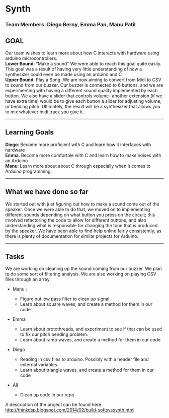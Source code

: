 # Synth
### Team Members: Diego Berny, Emma Pan, Manu Patil

## GOAL
Our team wishes to learn more about how C interacts with hardware using arduino microcontrollers. <br>
**Lower Bound**: “Make a sound” We were able to reach this goal quite easily. This goal was a result of having very little understanding of how a synthesizer could even be made using an arduino and C
 <br>
**Upper Bound**: Play a Song. We are now aiming to convert from Midi to CSV to sound from our buzzer. Our buzzer is connected to 6 buttons, and we are experimenting with having a different sound quality implemented by each button. We also have a slider that controls volume- another extension (if we have extra time) would be to give each button a slider for adjusting volume, or bending pitch. Ultimately, the result will be a synthesizer that allows you to mix whatever midi track you give it.  <br>

___

## Learning Goals
**Diego**: Become more proficient with C and learn how it interfaces with hardware <br>
**Emma**: Become more comfortale with C and learn how to make noises with an Arduino <br>
**Manu**: Learn more about about C through especially when it comes to Arduino programming. <br>

___

## What we have done so far
We started out with just figuring out how to make a sound come out of the speaker. Once we were able to do that, we moved on to implementing different sounds depending on what button you press on the circuit; this involved refactoring the code to allow for different buttons, and also understanding what is responsible for changing the tone that is produced by the speaker. We have been able to find help online fairly consistently, as there is plenty of documentation for similar projects for Arduino. <br>

___

## Tasks
We are working on cleaning up the sound coming from our buzzer. We plan to do some sort of filtering analysis. We are also working on playing CSV files through an array. <br>
* Manu : 
     - Figure out low pass filter to clean up signal
     - Learn about square waves, and create a method for them in our code

* Emma
     - Learn about protothreads, and experiment to see if that can be used to fix our pitch bending problem.
     - Learn about ramp waves, and create a method for them in our code
* Diego
     - Reading in csv files to arduino. Possibly with a header file and external variables.
     - Learn about triangle waves, and create a method for them in our code
* All
     - Clean up code in our repo

A description of the project can be found here:
http://thinkdsp.blogspot.com/2014/02/build-softsyssynth.html
